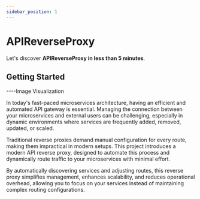 ```yaml
---
sidebar_position: 1
---
```


# APIReverseProxy

Let's discover **APIReverseProxy in less than 5 minutes**.

## Getting Started

----Image Visualization

In today's fast-paced microservices architecture, having an efficient and automated API gateway is essential. Managing the connection between your microservices and external users can be challenging, especially in dynamic environments where services are frequently added, removed, updated, or scaled.

Traditional reverse proxies demand manual configuration for every route, making them impractical in modern setups. This project introduces a modern API reverse proxy, designed to automate this process and dynamically route traffic to your microservices with minimal effort.

By automatically discovering services and adjusting routes, this reverse proxy simplifies management, enhances scalability, and reduces operational overhead, allowing you to focus on your services instead of maintaining complex routing configurations.